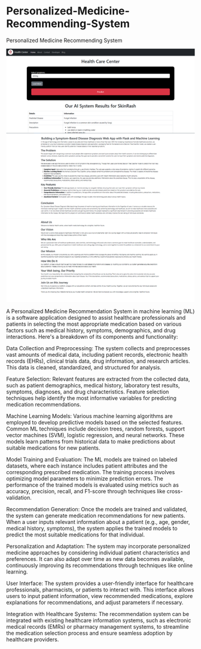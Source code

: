 # Personalized-Medicine-Recommending-System
Personalized Medicine Recommending System 

![alt text](image.png)
![alt text](image-1.png)
![alt text](image-2.png)

A Personalized Medicine Recommendation System in machine learning (ML) is a software application designed to assist healthcare professionals and patients in selecting the most appropriate medication based on various factors such as medical history, symptoms, demographics, and drug interactions. Here's a breakdown of its components and functionality:

Data Collection and Preprocessing: The system collects and preprocesses vast amounts of medical data, including patient records, electronic health records (EHRs), clinical trials data, drug information, and research articles. This data is cleaned, standardized, and structured for analysis.

Feature Selection: Relevant features are extracted from the collected data, such as patient demographics, medical history, laboratory test results, symptoms, diagnoses, and drug characteristics. Feature selection techniques help identify the most informative variables for predicting medication recommendations.

Machine Learning Models: Various machine learning algorithms are employed to develop predictive models based on the selected features. Common ML techniques include decision trees, random forests, support vector machines (SVM), logistic regression, and neural networks. These models learn patterns from historical data to make predictions about suitable medications for new patients.

Model Training and Evaluation: The ML models are trained on labeled datasets, where each instance includes patient attributes and the corresponding prescribed medication. The training process involves optimizing model parameters to minimize prediction errors. The performance of the trained models is evaluated using metrics such as accuracy, precision, recall, and F1-score through techniques like cross-validation.

Recommendation Generation: Once the models are trained and validated, the system can generate medication recommendations for new patients. When a user inputs relevant information about a patient (e.g., age, gender, medical history, symptoms), the system applies the trained models to predict the most suitable medications for that individual.

Personalization and Adaptation: The system may incorporate personalized medicine approaches by considering individual patient characteristics and preferences. It can also adapt over time as new data becomes available, continuously improving its recommendations through techniques like online learning.

User Interface: The system provides a user-friendly interface for healthcare professionals, pharmacists, or patients to interact with. This interface allows users to input patient information, view recommended medications, explore explanations for recommendations, and adjust parameters if necessary.

Integration with Healthcare Systems: The recommendation system can be integrated with existing healthcare information systems, such as electronic medical records (EMRs) or pharmacy management systems, to streamline the medication selection process and ensure seamless adoption by healthcare providers.

